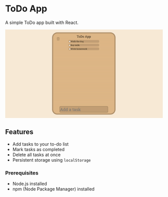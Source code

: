 # ToDo App

A simple ToDo app built with React.

![](https://github.com/slo3r/ToDoApp/blob/main/preview.gif)

## Features

- Add tasks to your to-do list
- Mark tasks as completed
- Delete all tasks at once
- Persistent storage using `localStorage`

### Prerequisites

- Node.js installed
- npm (Node Package Manager) installed
